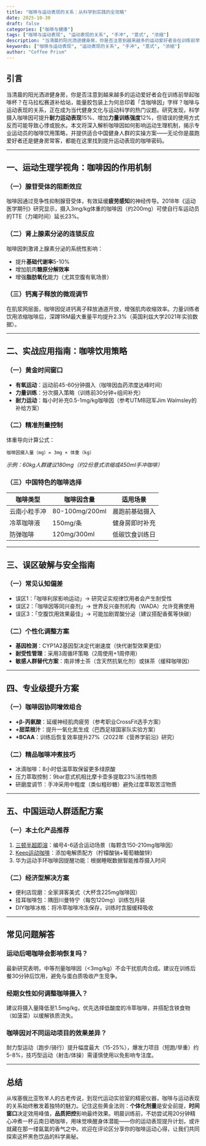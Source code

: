 ```yaml
---
title: "咖啡与运动表现的关系：从科学到实践的全攻略"
date: 2025-10-30
draft: false
categories: ["咖啡与健康"]
tags: ["咖啡与运动表现", "运动表现的关系", "手冲", "意式", "浓缩"]
description: "当清晨的阳光洒进健身房，你是否注意到越来越多的运动爱好者会在训练前举起咖啡杯？在马拉松赛道补给站，能量胶包装上为何总印着「含咖啡因」字样？咖啡与运动表现的关系，正在成为当代健身文化与运动科学的热门议题。研究发现，科学摄入咖啡因可提升**耐力运动表现**15%、增加**力量训练强度**12%，但..."
keywords: ["咖啡与运动表现", "运动表现的关系", "手冲", "意式", "浓缩"]
author: "Coffee Prism"
---
```


## 引言

当清晨的阳光洒进健身房，你是否注意到越来越多的运动爱好者会在训练前举起咖啡杯？在马拉松赛道补给站，能量胶包装上为何总印着「含咖啡因」字样？咖啡与运动表现的关系，正在成为当代健身文化与运动科学的热门议题。研究发现，科学摄入咖啡因可提升**耐力运动表现**15%、增加**力量训练强度**12%，但错误的使用方式反而可能导致心悸或脱水。本文将深入解析咖啡因如何影响运动生理机制，揭示专业运动员的咖啡饮用策略，并提供适合中国健身人群的实操方案——无论你是晨跑爱好者还是健身房常客，都能在这里找到提升运动表现的咖啡密码。

---

## 一、运动生理学视角：咖啡因的作用机制

### （一）腺苷受体的阻断效应
咖啡因通过竞争性抑制腺苷受体，有效延缓**疲劳感知**的神经传导。2018年《运动医学期刊》研究显示，摄入3mg/kg体重的咖啡因（约200mg）可使自行车运动员的TTE（力竭时间）延长23%。

### （二）肾上腺素分泌的连锁反应
咖啡因刺激肾上腺素分泌的系统性影响：
- 提升**基础代谢率**5-10%
- 增加肌肉**糖原分解效率**
- 增强**脂肪氧化**能力（尤其空腹有氧场景）

### （三）钙离子释放的微观调节
在肌浆网层面，咖啡因促进钙离子释放通道开放，增强肌肉收缩效率。力量训练者饮用浓缩咖啡后，深蹲1RM最大重量平均提升2.3%（英国利兹大学2021年实验数据）。

---

## 二、实战应用指南：咖啡饮用策略

### （一）黄金时间窗口
- **有氧运动**：运动前45-60分钟摄入（咖啡因血药浓度达峰时间）
- **力量训练**：分次摄入策略（训练前30分钟+组间补充）
- **耐力运动**：每小时补充0.5-1mg/kg咖啡因（参考UTMB冠军Jim Walmsley的补给方案）

### （二）精准剂量控制
体重导向计算公式：
```
咖啡因摄入量（mg）= 3mg × 体重（kg）
```
*示例：60kg人群建议180mg（约2份意式浓缩或450ml手冲咖啡）*

### （三）中国特色的咖啡选择
| 咖啡类型       | 咖啡因含量 | 适用场景         |
|----------------|------------|------------------|
| 云南小粒手冲   | 80-100mg/200ml | 晨跑前基础摄入  |
| 冷萃咖啡液     | 150mg/条   | 健身房即时补充  |
| 防弹咖啡       | 120mg/300ml | 低碳饮食训练日  |

---

## 三、误区破解与安全指南

### （一）常见认知偏差
- 误区1：「咖啡利尿影响运动」→ 研究证实规律饮用者会产生耐受性
- 误区2：「咖啡因等同兴奋剂」→ 世界反兴奋剂机构（WADA）允许竞赛使用
- 误区3：「空腹饮用效果最佳」→ 可能加剧胃酸分泌（建议搭配香蕉等快碳）

### （二）个性化调整方案
- **基因检测**：CYP1A2基因型决定代谢速度（快代谢型效果更佳）
- **耐受性管理**：采用3周循环策略（2周使用+1周停用）
- **敏感人群替代方案**：南非博士茶（含天然抗氧化剂）或抹茶（缓释咖啡因）

---

## 四、专业级提升方案

### （一）咖啡因协同增效组合
- **+β-丙氨酸**：延缓神经肌肉疲劳（参考职业CrossFit选手方案）
- **+甜菜根汁**：提升一氧化氮生成（巴西足球国家队实验方案）
- **+BCAA**：训练后恢复效率提升27%（2022年《营养学前沿》研究）

### （二）精品咖啡冲煮技巧
- 冰滴咖啡：8小时低温萃取保留更多绿原酸
- 压力萃取控制：9bar意式机相比摩卡壶多提取23%活性物质
- 研磨度调节：手冲采用中粗度（类似粗砂糖）避免过度萃取苦涩物质

---

## 五、中国运动人群适配方案

### （一）本土化产品推荐
1. [三顿半超即溶](https://www.saturnbird.com)：编号4-6适合运动场景（每颗含150-210mg咖啡因）
2. [Keep运动咖啡](https://www.keep.com)：添加电解质配方（柠檬酸钠+葡萄糖酸锌）
3. 华为运动手环咖啡因提醒功能：根据睡眠数据智能推荐摄入时间

### （二）经济型解决方案
- 便利店现磨：全家湃客美式（大杯含225mg咖啡因）
- 挂耳咖啡包：隅田川曼特宁（每包120mg）训练包月装
- DIY咖啡冰格：将冷萃咖啡冷冻保存，训练时含服缓释吸收

---

## 常见问题解答

### 运动后喝咖啡会影响恢复吗？
最新研究表明，中等剂量咖啡因（<3mg/kg）不会干扰肌肉合成。建议在训练后餐30分钟后饮用，避免与蛋白质吸收产生竞争。

### 经期女性如何调整咖啡摄入？
建议将摄入量降低至1.5mg/kg，优先选择低酸度的冷萃咖啡，并搭配含铁食物（如菠菜）以缓解铁质流失。

### 咖啡因对不同运动项目的效果差异？
耐力型运动（跑步/骑行）提升幅度最大（15-25%），爆发力项目（短跑/举重）约5-8%，技巧型运动（射击/体操）需谨慎使用以免影响专注度。

---

## 总结

从埃塞俄比亚牧羊人的古老传说，到现代运动实验室的精密仪器，咖啡与运动表现的关系始终散发着独特的魅力。记住这些黄金法则：**个体化剂量**是安全前提，**时间窗口**决定效用峰值，**品质把控**影响最终效果。明晨训练前，不妨尝试用20分钟精心冲煮一杯云南日晒咖啡，用味觉唤醒身体潜能——你的运动表现提升计划，或许就藏在那一缕氤氲的香气之中。欢迎在评论区分享你的咖啡运动心得，让我们共同探索这杯黑色饮品的科学奥秘。